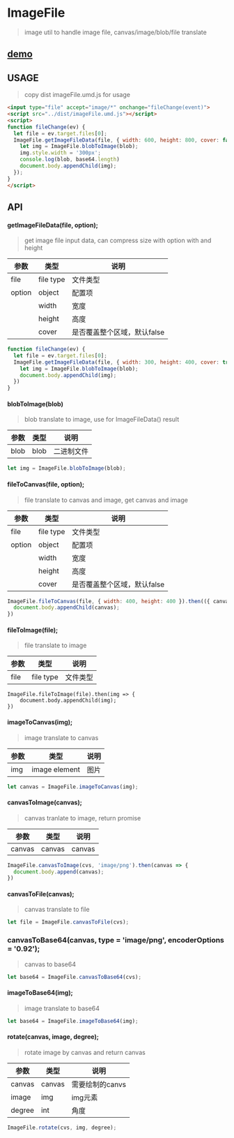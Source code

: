 # ImageFile

> image util to handle image file, canvas/image/blob/file translate

## [demo](https://kelen.github.io/ImageFile/example/)

## USAGE

> copy dist imageFile.umd.js for usage

```html
<input type="file" accept="image/*" onchange="fileChange(event)">
<script src="../dist/imageFile.umd.js"></script>
<script>
function fileChange(ev) {
  let file = ev.target.files[0];
  ImageFile.getImageFileData(file, { width: 600, height: 800, cover: false }).then(({ blob, base64 }) => {
    let img = ImageFile.blobToImage(blob);
    img.style.width = '300px';
    console.log(blob, base64.length)
    document.body.appendChild(img);
  });
}
</script>
```

## API

#### getImageFileData(file, option);

>  get image file input data, can compress size with option with and height

| 参数 | 类型 | 说明 |
| --- | --- | --- |
| file | file type | 文件类型 |
| option | object | 配置项 |
|  | width | 宽度 |
|  | height | 高度 |
|  | cover | 是否覆盖整个区域，默认false |

```javascript
function fileChange(ev) {
  let file = ev.target.files[0];
  ImageFile.getImageFileData(file, { width: 300, height: 400, cover: true }).then(blob => {
    let img = ImageFile.blobToImage(blob);
    document.body.appendChild(img);
  })
}
```

#### blobToImage(blob)

> blob translate to image, use for ImageFileData() result

| 参数 | 类型 | 说明 |
| --- | --- | --- |
| blob | blob | 二进制文件 |

```javascript
let img = ImageFile.blobToImage(blob);
```


#### fileToCanvas(file, option);

> file translate to canvas and image, get canvas and image

| 参数 | 类型 | 说明 |
| --- | --- | --- |
| file | file type | 文件类型 |
| option | object | 配置项 |
|  | width | 宽度 |
|  | height | 高度 |
|  | cover | 是否覆盖整个区域，默认false |

```javascript
ImageFile.fileToCanvas(file, { width: 400, height: 400 }).then(({ canvas, image }) => {
  document.body.appendChild(canvas);
})
```

#### fileToImage(file);

> file translate to image

| 参数 | 类型 | 说明 |
| --- | --- | --- |
| file | file type | 文件类型 |

```
ImageFile.fileToImage(file).then(img => {
    document.body.appendChild(img);
})
```

#### imageToCanvas(img);

>  image translate to canvas

| 参数 | 类型 | 说明 |
| --- | --- | --- |
| img | image element | 图片 |

```javascript
let canvas = ImageFile.imageToCanvas(img);
```

#### canvasToImage(canvas);

> canvas tranlate to image, return promise

| 参数 | 类型 | 说明 |
| --- | --- | --- |
| canvas | canvas | canvas |


```javascript
ImageFile.canvasToImage(cvs, 'image/png').then(canvas => {
  document.body.append(canvas);
})
```

#### canvasToFile(canvas);

> canvas translate to file

```javascript
let file = ImageFile.canvasToFile(cvs);
```

### canvasToBase64(canvas, type = 'image/png', encoderOptions = '0.92');

> canvas to base64

```javascript
let base64 = ImageFile.canvasToBase64(cvs);
```

#### imageToBase64(img);

> image translate to base64

```javascript
let base64 = ImageFile.imageToBase64(img);
```

#### rotate(canvas, image, degree);

> rotate image by canvas and return canvas

| 参数 | 类型 | 说明 |
| --- | --- | --- |
| canvas | canvas | 需要绘制的canvs |
| image | img | img元素 |
| degree  | int | 角度 |

```javascript
ImageFile.rotate(cvs, img, degree);
```
